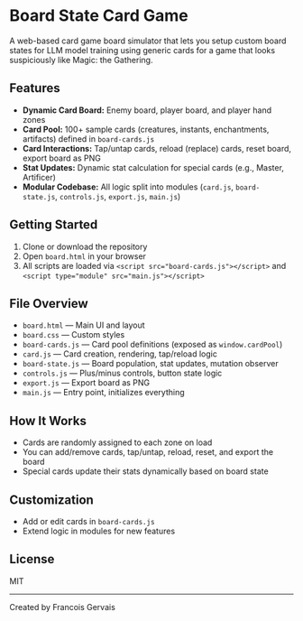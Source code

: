 # Board State Card Game

A web-based card game board simulator that lets you setup custom board states for LLM model training using generic cards for a game that looks suspiciously like Magic: the Gathering.

## Features
- **Dynamic Card Board:** Enemy board, player board, and player hand zones
- **Card Pool:** 100+ sample cards (creatures, instants, enchantments, artifacts) defined in `board-cards.js`
- **Card Interactions:** Tap/untap cards, reload (replace) cards, reset board, export board as PNG
- **Stat Updates:** Dynamic stat calculation for special cards (e.g., Master, Artificer)
- **Modular Codebase:** All logic split into modules (`card.js`, `board-state.js`, `controls.js`, `export.js`, `main.js`)

## Getting Started
1. Clone or download the repository
2. Open `board.html` in your browser
3. All scripts are loaded via `<script src="board-cards.js"></script>` and `<script type="module" src="main.js"></script>`

## File Overview
- `board.html` — Main UI and layout
- `board.css` — Custom styles
- `board-cards.js` — Card pool definitions (exposed as `window.cardPool`)
- `card.js` — Card creation, rendering, tap/reload logic
- `board-state.js` — Board population, stat updates, mutation observer
- `controls.js` — Plus/minus controls, button state logic
- `export.js` — Export board as PNG
- `main.js` — Entry point, initializes everything

## How It Works
- Cards are randomly assigned to each zone on load
- You can add/remove cards, tap/untap, reload, reset, and export the board
- Special cards update their stats dynamically based on board state

## Customization
- Add or edit cards in `board-cards.js`
- Extend logic in modules for new features

## License
MIT

---
Created by Francois Gervais
